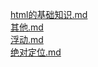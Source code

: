 [html的基础知识.md](./html的基础知识.md)<br/>[其他.md](./其他.md)<br/>[浮动.md](./浮动.md)<br/>[绝对定位.md](./绝对定位.md)<br/>